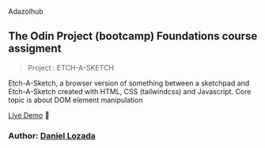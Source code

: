 Adazolhub

## The Odin Project (bootcamp) Foundations course assigment

> Project : ETCH-A-SKETCH

Etch-A-Sketch, a browser version of something between a sketchpad and Etch-A-Sketch created with HTML, CSS (tailwindcss) and Javascript. Core topic is about DOM element manipulation

[Live Demo](https://adazol123.github.io/etch-a-sketch) 🍃

### Author: [Daniel Lozada](https://www.github.com/adazol123)
